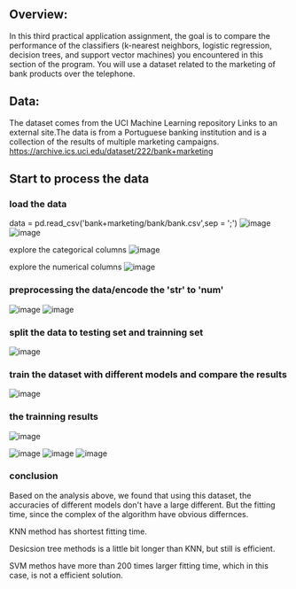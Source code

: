 ## Overview:
In this third practical application assignment, the goal is to compare the performance of the classifiers (k-nearest neighbors, logistic regression, decision trees, and support vector machines) you encountered in this section of the program. You will use a dataset related to the marketing of bank products over the telephone.

## Data:
The dataset comes from the UCI Machine Learning repository Links to an external site.The data is from a Portuguese banking institution and is a collection of the results of multiple marketing campaigns. https://archive.ics.uci.edu/dataset/222/bank+marketing

## Start to process the data
### load the data
data = pd.read_csv('bank+marketing/bank/bank.csv',sep = ';')
![image](https://github.com/crystallljjj/krafwerk/assets/14128797/117aee6c-e85a-4485-8a16-577a0355235d)
![image](https://github.com/crystallljjj/krafwerk/assets/14128797/1d33aa2a-728c-4e08-b9bd-f4ec6fafef3d)

explore the categorical columns
![image](https://github.com/crystallljjj/krafwerk/assets/14128797/13a325f9-495f-406f-9fca-1c4f45f67578)

explore the numerical columns
![image](https://github.com/crystallljjj/krafwerk/assets/14128797/9129b69a-c332-488e-bb63-a9bc9fd273f6)


### preprocessing the data/encode the 'str' to 'num'
![image](https://github.com/crystallljjj/krafwerk/assets/14128797/84d1fa4a-2ac4-472b-9e69-ab3d3d32f75e)
![image](https://github.com/crystallljjj/krafwerk/assets/14128797/54c8a7c3-f31b-43c6-af43-ad7a60572527)

### split the data to testing set and trainning set
![image](https://github.com/crystallljjj/krafwerk/assets/14128797/71f8222d-2e7b-4ef3-b6bc-a51804bfdf37)

### train the dataset with different models and compare the results
![image](https://github.com/crystallljjj/krafwerk/assets/14128797/39fd0401-deda-4250-9b9a-df6e135090ef)

### the trainning results
![image](https://github.com/crystallljjj/krafwerk/assets/14128797/4affc51a-4673-4008-9fc6-5c5fd4625483)

![image](https://github.com/crystallljjj/krafwerk/assets/14128797/1d9000ea-f424-400b-bc21-cc7095328af5)
![image](https://github.com/crystallljjj/krafwerk/assets/14128797/7bf3076b-7c52-4c22-a2b7-28515bc256b4)
![image](https://github.com/crystallljjj/krafwerk/assets/14128797/f063ff2d-479d-4024-a731-ce6c5852f9d5)

### conclusion
Based on the analysis above, we found that using this dataset, the accuracies of different models don't have a large different. But the fitting time, since the complex of the algorithm have obvious differnces.

KNN method has shortest fitting time.

Desicsion tree methods is a little bit longer than KNN, but still is efficient.

SVM methos have more than 200 times larger fitting time, which in this case, is not a efficient solution.
